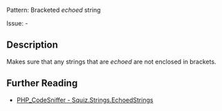 Pattern: Bracketed _echoed_ string

Issue: -

## Description

Makes sure that any strings that are _echoed_ are not enclosed in brackets.

## Further Reading

* [PHP_CodeSniffer - Squiz.Strings.EchoedStrings](https://github.com/PHPCSStandards/PHP_CodeSniffer/blob/master/src/Standards/Squiz/Sniffs/Strings/EchoedStringsSniff.php)